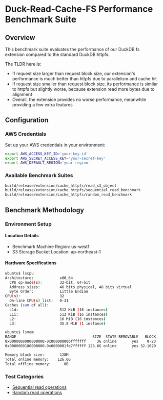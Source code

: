 # Duck-Read-Cache-FS Performance Benchmark Suite

## Overview
This benchmark suite evaluates the performance of our DuckDB fs extension compared to the standard DuckDB httpfs. 

The TLDR here is:
- If request size larger than request block size, our extension's performance is much better than httpfs due to parallelism and cache hit
- If request size smaller than request block size, its performance is similar to httpfs but slightly worse, because extension read more bytes due to alignment
- Overall, the extension provides no worse performance, meanwhile providing a few extra features

## Configuration

### AWS Credentials
Set up your AWS credentials in your environment:
```bash
export AWS_ACCESS_KEY_ID='your-key-id'
export AWS_SECRET_ACCESS_KEY='your-secret-key'
export AWS_DEFAULT_REGION='your-region'
```

### Available Benchmark Suites
```bash
build/release/extension/cache_httpfs/read_s3_object
build/release/extension/cache_httpfs/sequential_read_benchmark
build/release/extension/cache_httpfs/random_read_benchmark
```

## Benchmark Methodology

### Environment Setup

#### Location Details
- Benchmark Machine Region: us-west1
- S3 Storage Bucket Location: ap-northeast-1

#### Hardware Specifications

```sh
ubuntu$ lscpu
Architecture:            x86_64
  CPU op-mode(s):        32-bit, 64-bit
  Address sizes:         46 bits physical, 48 bits virtual
  Byte Order:            Little Endian
CPU(s):                  32
  On-line CPU(s) list:   0-31
Caches (sum of all):     
  L1d:                   512 KiB (16 instances)
  L1i:                   512 KiB (16 instances)
  L2:                    16 MiB (16 instances)
  L3:                    35.8 MiB (1 instance)

ubuntu$ lsmem 
RANGE                                   SIZE  STATE REMOVABLE   BLOCK
0x0000000000000000-0x00000000bfffffff     3G online       yes    0-23
0x0000000100000000-0x0000001fe7ffffff 123.6G online       yes 32-1020

Memory block size:       128M
Total online memory:    126.6G
Total offline memory:      0B
```

### Test Categories

- [Sequential read operations](https://github.com/dentiny/duck-read-cache-fs/blob/main/benchmark/random_read_benchmark.cpp)
- [Random read operations](https://github.com/dentiny/duck-read-cache-fs/blob/main/benchmark/random_read_benchmark.cpp)
